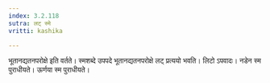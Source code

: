 ```yaml
---
index: 3.2.118
sutra: लट् स्मे
vritti: kashika

---
```

भूतानद्यतनपरोक्षे इति वर्तते। स्मशब्दे उपपदे भूतानद्यतनपरोक्षे लट् प्रत्ययो भवति। लिटो ऽपवादः। नडेन स्म पुराधीयते। ऊर्णया स्म पुराधीयते।